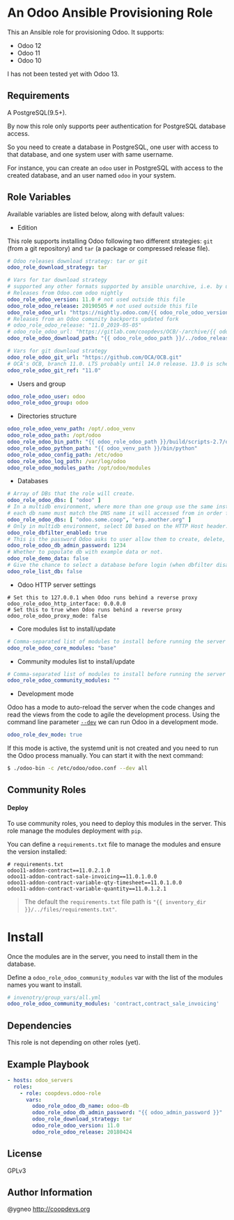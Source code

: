 An Odoo Ansible Provisioning Role
=========================================

This an Ansible role for provisioning Odoo. It supports:
* Odoo 12
* Odoo 11
* Odoo 10

I has not been tested yet with Odoo 13.

Requirements
------------

A PostgreSQL(9.5+).

By now this role only supports peer authentication for PostgreSQL database access.

So you need to create a database in PostgreSQL, one user with access to that database, and one system user with same username.

For instance, you can create an `odoo` user in PostgreSQL with access to the created database, and an user named `odoo` in your system.

Role Variables
--------------
Available variables are listed below, along with default values:

* Edition

This role supports installing Odoo following two different strategies: `git` (from a git repository) and `tar` (a package or compressed release file).

```yml
# Odoo releases download strategy: tar or git
odoo_role_download_strategy: tar

# Vars for tar download strategy
# supported any other formats supported by ansible unarchive, i.e. by unzip or gtar)
# Releases from Odoo.com odoo nightly
odoo_role_odoo_version: 11.0 # not used outside this file
odoo_role_odoo_release: 20190505 # not used outside this file
odoo_role_odoo_url: "https://nightly.odoo.com/{{ odoo_role_odoo_version }}/nightly/src/odoo_{{ odoo_role_odoo_version }}.{{ odoo_role_odoo_release }}.tar.gz"
# Releases from an Odoo comunity backports updated fork
# odoo_role_odoo_release: "11.0_2019-05-05"
# odoo_role_odoo_url: "https://gitlab.com/coopdevs/OCB/-/archive/{{ odoo_role_odoo_release }}/OCB-{{ odoo_role_odoo_release }}.tar.gz"
odoo_role_odoo_download_path: "{{ odoo_role_odoo_path }}/../odoo_releases/odoo_{{ odoo_role_odoo_version }}.{{ odoo_role_odoo_release }}.tar.gz"

# Vars for git download strategy
odoo_role_odoo_git_url: "https://github.com/OCA/OCB.git"
# OCA's OCB, branch 11.0. LTS probably until 14.0 release. 13.0 is scheduled for October 2019.
odoo_role_odoo_git_ref: "11.0"
```

* Users and group

```yml
odoo_role_odoo_user: odoo
odoo_role_odoo_group: odoo
```

* Directories structure

```yml
odoo_role_odoo_venv_path: /opt/.odoo_venv
odoo_role_odoo_path: /opt/odoo
odoo_role_odoo_bin_path: "{{ odoo_role_odoo_path }}/build/scripts-2.7/odoo"
odoo_role_odoo_python_path: "{{ odoo_venv_path }}/bin/python"
odoo_role_odoo_config_path: /etc/odoo
odoo_role_odoo_log_path: /var/log/odoo
odoo_role_odoo_modules_path: /opt/odoo/modules
```

* Databases

```yml
# Array of DBs that the role will create.
odoo_role_odoo_dbs: [ "odoo" ]
# In a multidb environment, where more than one group use the same instance with isolated views,
# each db name must match the DNS name it will accessed from in order for Odoo to direct the queries to the right DB.
odoo_role_odoo_dbs: [ "odoo.some.coop", "erp.another.org" ]
# Only in multidb environment, select DB based on the HTTP Host header.
odoo_role_dbfilter_enabled: true
# This is the password Odoo asks to user allow them to create, delete, etc. DBs
odoo_role_odoo_db_admin_password: 1234
# Whether to populate db with example data or not.
odoo_role_demo_data: false
# Give the chance to select a database before login (when dbfilter disabled), and enable db manager web interface
odoo_role_list_db: false
```

* Odoo HTTP server settings

```
# Set this to 127.0.0.1 when Odoo runs behind a reverse proxy
odoo_role_odoo_http_interface: 0.0.0.0
# Set this to true when Odoo runs behind a reverse proxy
odoo_role_odoo_proxy_mode: false
```

* Core modules list to install/update

```yml
# Comma-separated list of modules to install before running the server
odoo_role_odoo_core_modules: "base"
```

* Community modules list to install/update

```yml
# Comma-separated list of modules to install before running the server
odoo_role_odoo_community_modules: ""
```

* Development mode

Odoo has a mode to auto-reload the server when the code changes and read the views from the code to agile the development process. Using the command line parameter [`--dev`](https://www.odoo.com/documentation/12.0/reference/cmdline.html#developer-features) we can run Odoo in a development mode.
```yaml
odoo_role_dev_mode: true
```
If this mode is active, the systemd unit is not created and you need to run the Odoo process manually.
You can start it with the next command:

```sh
$ ./odoo-bin -c /etc/odoo/odoo.conf --dev all
```

Community Roles
---------------

#### Deploy
To use community roles, you need to deploy this modules in the server. This role manage the modules deployment with `pip`.

You can define a `requirements.txt` file to manage the modules and ensure the version installed:

```
# requirements.txt
odoo11-addon-contract==11.0.2.1.0
odoo11-addon-contract-sale-invoicing==11.0.1.0.0
odoo11-addon-contract-variable-qty-timesheet==11.0.1.0.0
odoo11-addon-contract-variable-quantity==11.0.1.2.1
```

> The default the `requirements.txt` file path is `"{{ inventory_dir }}/../files/requirements.txt"`.

# Install
Once the modules are in the server, you need to install them in the database.

Define a `odoo_role_odoo_community_modules` var with the list of the modules names you want to install.

```yml
# invenotry/group_vars/all.yml
odoo_role_odoo_community_modules: 'contract,contract_sale_invoicing'
```

Dependencies
------------

This role is not depending on other roles (yet).

Example Playbook
----------------

```yaml
- hosts: odoo_servers
  roles:
    - role: coopdevs.odoo-role
      vars:
        odoo_role_odoo_db_name: odoo-db
        odoo_role_odoo_db_admin_password: "{{ odoo_admin_password }}"
        odoo_role_download_strategy: tar
        odoo_role_odoo_version: 11.0
        odoo_role_odoo_release: 20180424
```

License
-------

GPLv3

Author Information
------------------

@ygneo
http://coopdevs.org
